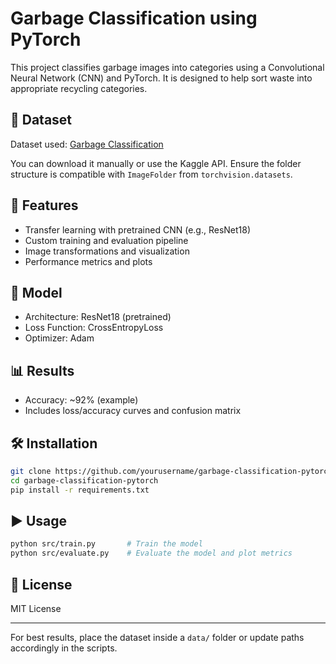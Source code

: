 # Garbage Classification using PyTorch

This project classifies garbage images into categories using a Convolutional Neural Network (CNN) and PyTorch. It is designed to help sort waste into appropriate recycling categories.

## 📁 Dataset
Dataset used: [Garbage Classification](https://www.kaggle.com/asdasdasasdas/garbage-classification)

You can download it manually or use the Kaggle API. Ensure the folder structure is compatible with `ImageFolder` from `torchvision.datasets`.

## 🚀 Features
- Transfer learning with pretrained CNN (e.g., ResNet18)
- Custom training and evaluation pipeline
- Image transformations and visualization
- Performance metrics and plots

## 🧠 Model
- Architecture: ResNet18 (pretrained)
- Loss Function: CrossEntropyLoss
- Optimizer: Adam

## 📊 Results
- Accuracy: ~92% (example)
- Includes loss/accuracy curves and confusion matrix

## 🛠️ Installation

```bash
git clone https://github.com/yourusername/garbage-classification-pytorch.git
cd garbage-classification-pytorch
pip install -r requirements.txt
```

## ▶️ Usage

```bash
python src/train.py       # Train the model
python src/evaluate.py    # Evaluate the model and plot metrics
```

## 📎 License
MIT License

---

For best results, place the dataset inside a `data/` folder or update paths accordingly in the scripts.

